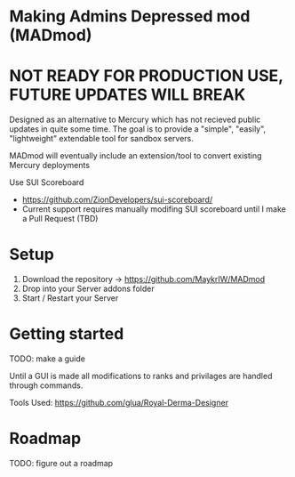 Making Admins Depressed mod (MADmod)
===

NOT READY FOR PRODUCTION USE, FUTURE UPDATES WILL BREAK
======

Designed as an alternative to Mercury which has not recieved public updates in quite some time. The goal is to provide a "simple", "easily", "lightweight" extendable tool for sandbox servers.

MADmod will eventually include an extension/tool to convert existing Mercury deployments

Use SUI Scoreboard
- https://github.com/ZionDevelopers/sui-scoreboard/
- Current support requires manually modifing SUI scoreboard until I make a Pull Request (TBD)

Setup
======

1. Download the repository -> https://github.com/MaykrIW/MADmod
2. Drop into your Server addons folder
3. Start / Restart your Server

Getting started
======

TODO: make a guide

Until a GUI is made all modifications to ranks and privilages are handled through commands.

Tools Used: 
https://github.com/glua/Royal-Derma-Designer

Roadmap
======

TODO: figure out a roadmap
